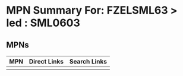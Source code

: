



# MPN Summary For: FZELSML63 > led : SML0603

## MPNs
  

|MPN|Direct Links|Search Links|
| :--- | :--- | :--- |
||||
